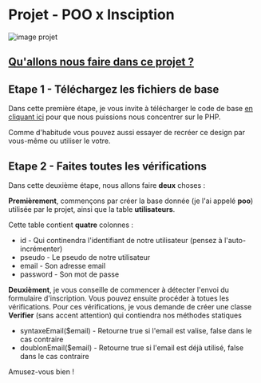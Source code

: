 # Projet - POO x Insciption

![image projet](https://believemy.com/uploads/455ab8f6d9e881ef08f7804e27f25d15_da0e5fa9fa3884137f20517a6952dc6b.png)


## [Qu'allons nous faire dans ce projet ?](https://believemy.com/course/le-programme-rocket/129/1)

## Etape 1 - Téléchargez les fichiers de base

Dans cette première étape, je vous invite à télécharger le code de base [en cliquant ici](https://believemy.com/uploads/cf95414c4a2bf8326d8a42391abfae86_9ce4493c5142e5ee9383d87f016250e1.zip) pour que nous puissions nous concentrer sur le PHP.

Comme d'habitude vous pouvez aussi essayer de recréer ce design par vous-même ou utiliser le votre.

## Etape 2 - Faites toutes les vérifications

Dans cette deuxième étape, nous allons faire **deux** choses :

**Premièrement**, commençons par créer la base donnée (je l'ai appelé **poo**) utilisée par le projet, ainsi que la table **utilisateurs**.

Cette table contient **quatre** colonnes :

-  id - Qui continendra l'identifiant de notre utilisateur (pensez à l'auto-incrémenter)
- pseudo - Le pseudo de notre utilisateur
- email - Son adresse email
- password - Son mot de passe

**Deuxièment**, je vous conseille de commencer à détecter l'envoi du formulaire d'inscription. Vous pouvez ensuite procéder à totues les vérifications. Pour ces vérifications, je vous demande de créer une classe **Verifier** (sans accent attention) qui contiendra nos méthodes statiques

- syntaxeEmail($email) - Retourne true si l'email est valise, false dans le cas contraire
- doublonEmail($email) - Retourne true si l'email est déjà utilisé, false dans le cas contraire

Amusez-vous bien !